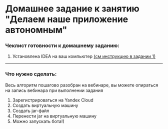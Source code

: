 # Домашнее задание к занятию "Делаем наше приложение автономным"

### Чеклист готовности к домашнему заданию:

1. Установлена IDEA на ваш компьютер [(см инструкцию в задании 1)](https://github.com/netology-code/jdfree-homeworks/tree/jdfree-6/01#readme)

------

### Что нужно сделать:

Весь алгоритм пошагово разобран на вебинаре, вы можете опираться на запись вебинара при выполнении задания<br>

1. Зарегистрироваться на Yandex Cloud
2. Создать виртуальную машину
3. Создать jar-файл
4. Перенести jar на виртуальную машину
5. Можно запускать бота!)
